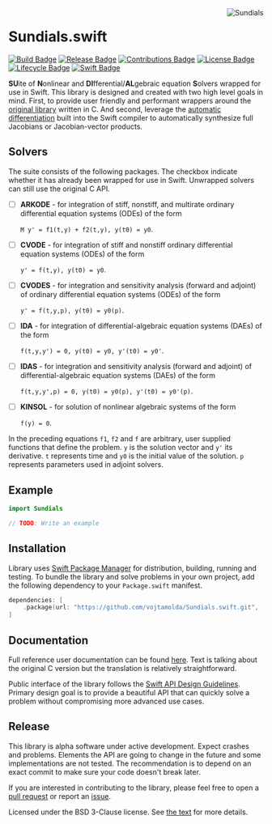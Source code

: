 <img src="https://computing.llnl.gov/sites/default/files/styles/large/public/2021-02/sundials_logo_higher_contrast.png" alt="Sundials" align="right">


# Sundials.swift


[![Build Badge]][Build]  [![Release Badge]][Release]  [![Contributions Badge]][Contributions]
[![License Badge]][License]  [![Lifecycle Badge]][Lifecycle]  [![Swift Badge]][Swift]

**SU**ite of **N**onlinear and **DI**fferential/**AL**gebraic equation **S**olvers wrapped for use in Swift. This library is designed and created with two high level goals in mind. First, to provide user friendly and performant wrappers around the [original library][Sundials] written in C. And second, leverage the [automatic differentiation][Differentiable Programming] built into the Swift compiler to automatically synthesize full Jacobians or Jacobian-vector products.


## Solvers

The suite consists of the following packages. The checkbox indicate whether it has already been wrapped for use in Swift. Unwrapped solvers can still use the original C API.

- [ ] **ARKODE** - for integration of stiff, nonstiff, and multirate ordinary differential equation systems (ODEs) of the form

  ``` M y' = f1(t,y) + f2(t,y), y(t0) = y0 ```.

- [ ] **CVODE** - for integration of stiff and nonstiff ordinary differential equation systems (ODEs) of the form

  ``` y' = f(t,y), y(t0) = y0 ```.

- [ ] **CVODES** - for integration and sensitivity analysis (forward and adjoint) of ordinary differential equation systems (ODEs) of the form

  ``` y' = f(t,y,p), y(t0) = y0(p) ```.

- [ ] **IDA** - for integration of differential-algebraic equation systems (DAEs) of the form

  ``` f(t,y,y') = 0, y(t0) = y0, y'(t0) = y0' ```.

- [ ] **IDAS** - for integration and sensitivity analysis (forward and adjoint) of differential-algebraic equation systems (DAEs) of the form

  ``` f(t,y,y',p) = 0, y(t0) = y0(p), y'(t0) = y0'(p) ```.

- [ ] **KINSOL** - for solution of nonlinear algebraic systems of the form

  ``` f(y) = 0 ```.

In the preceding equations `f1`, `f2` and `f` are arbitrary, user supplied functions that define the problem. `y` is the solution vector and `y'` its derivative. `t` represents time and `y0` is the initial value of the solution. `p` represents parameters used in adjoint solvers. 


## Example

```swift
import Sundials

// TODO: Write an example
```


## Installation

Library uses [Swift Package Manager] for distribution, building, running and testing. To bundle the library and solve problems in your own project, add the following dependency to your `Package.swift` manifest.

```swift
dependencies: [
    .package(url: "https://github.com/vojtamolda/Sundials.swift.git", .branch("main")),
]
```


## Documentation

Full reference user documentation can be found [here][Reference Documentation]. Text is talking about the original C version but the translation is relatively straightforward.

Public interface of the library follows the [Swift API Design Guidelines]. Primary design goal is to provide a beautiful API that can quickly solve a problem without compromising more advanced use cases.


## Release

This library is alpha software under active development. Expect crashes and problems. Elements the API are going to change in the future and some implementations are not tested. The recommendation is to depend on an exact commit to make sure your code doesn't break later.

If you are interested in contributing to the library, please feel free to open a [pull request][Sundials.swift PRs]
or report an [issue][Sundials.swift Issues].

Licensed under the BSD 3-Clause license. See [the text][License] for more details.



[Build Badge]: https://img.shields.io/github/workflow/status/vojtamolda/Sundials.swift/Package.svg "Build"
[Build]: https://github.com/vojtamolda/Sundials.swift/actions

[Release Badge]: https://img.shields.io/github/v/release/vojtamolda/Sundials.swift.svg?color=lightgrey "Release"
[Release]: https://github.com/vojtamolda/Sundials.swift/releases

[Contributions Badge]: https://img.shields.io/badge/contributions-welcome-blueviolet.svg "Contributions Welcome"
[Contributions]: https://github.com/vojtamolda/Sundials.swift/issues

[License Badge]: https://img.shields.io/github/license/vojtamolda/Sundials.swift.svg?color=yellow "BSD-3 Clause"
[License]: https://github.com/vojtamolda/Sundials.swift/blob/main/License.txt

[Lifecycle Badge]: https://img.shields.io/badge/lifecycle-maturing-blue.svg "Lifecycle"
[Lifecycle]: https://www.tidyverse.org/lifecycle/#maturing

[Swift Badge]: https://img.shields.io/badge/swift-5-orange.svg "Swift 5"
[Swift]: https://swift.org/blog/swift-5-released/


[Sundials]: https://computing.llnl.gov/projects/sundials
[Differentiable Programming]: https://github.com/apple/swift/blob/main/docs/DifferentiableProgramming.md

[Swift Package Manager]: https://swift.org/package-manager/
[Swift API Design Guidelines]: https://swift.org/documentation/api-design-guidelines/

[Reference Documentation]: https://computing.llnl.gov/projects/sundials
[Semantic Versioning]: https://semver.org/

[Sundials.swift]: https://github.com/vojtamolda/Sundials.swift/
[Sundials.swift PRs]: https://github.com/vojtamolda/Sundials.swift/pulls
[Sundials.swift Issues]: https://github.com/vojtamolda/Sundials.swift/issues

